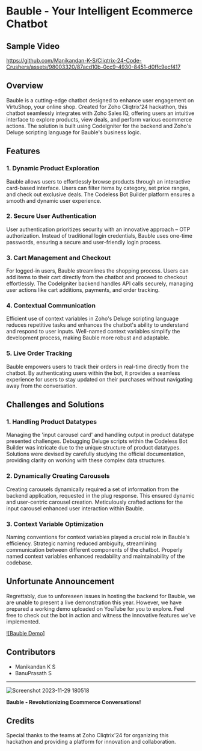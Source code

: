 # Bauble - Your Intelligent Ecommerce Chatbot

## Sample Video

https://github.com/Manikandan-K-S/Cliqtrix-24-Code-Crushers/assets/98003320/87acd10b-0cc9-4930-8451-d0ffc9ecf417


## Overview

Bauble is a cutting-edge chatbot designed to enhance user engagement on VirtuShop, your online shop. Created for Zoho Cliqtrix'24 hackathon, this chatbot seamlessly integrates with Zoho Sales IQ, offering users an intuitive interface to explore products, view deals, and perform various ecommerce actions. The solution is built using CodeIgniter for the backend and Zoho's Deluge scripting language for Bauble's business logic.


## Features

### 1. Dynamic Product Exploration

Bauble allows users to effortlessly browse products through an interactive card-based interface. Users can filter items by category, set price ranges, and check out exclusive deals. The Codeless Bot Builder platform ensures a smooth and dynamic user experience.

### 2. Secure User Authentication

User authentication prioritizes security with an innovative approach – OTP authorization. Instead of traditional login credentials, Bauble uses one-time passwords, ensuring a secure and user-friendly login process.

### 3. Cart Management and Checkout

For logged-in users, Bauble streamlines the shopping process. Users can add items to their cart directly from the chatbot and proceed to checkout effortlessly. The CodeIgniter backend handles API calls securely, managing user actions like cart additions, payments, and order tracking.

### 4. Contextual Communication

Efficient use of context variables in Zoho's Deluge scripting language reduces repetitive tasks and enhances the chatbot's ability to understand and respond to user inputs. Well-named context variables simplify the development process, making Bauble more robust and adaptable.

### 5. Live Order Tracking

Bauble empowers users to track their orders in real-time directly from the chatbot. By authenticating users within the bot, it provides a seamless experience for users to stay updated on their purchases without navigating away from the conversation.


## Challenges and Solutions

### 1. Handling Product Datatypes

Managing the 'input carousel card' and handling output in product datatype presented challenges. Debugging Deluge scripts within the Codeless Bot Builder was intricate due to the unique structure of product datatypes. Solutions were devised by carefully studying the official documentation, providing clarity on working with these complex data structures.

### 2. Dynamically Creating Carousels

Creating carousels dynamically required a set of information from the backend application, requested in the plug response. This ensured dynamic and user-centric carousel creation. Meticulously crafted actions for the input carousel enhanced user interaction within Bauble.

### 3. Context Variable Optimization

Naming conventions for context variables played a crucial role in Bauble's efficiency. Strategic naming reduced ambiguity, streamlining communication between different components of the chatbot. Properly named context variables enhanced readability and maintainability of the codebase.


## Unfortunate Announcement

Regrettably, due to unforeseen issues in hosting the backend for Bauble, we are unable to present a live demonstration this year. However, we have prepared a working demo uploaded on YouTube for you to explore. Feel free to check out the bot in action and witness the innovative features we've implemented.

[![Bauble Demo]]([https://www.youtube.com/watch?v=your_video_id](https://www.youtube.com/watch?v=Cm6t4Hf6S0w))


## Contributors

- Manikandan K S
- BanuPrasath S


---

![Screenshot 2023-11-29 180518](https://github.com/Manikandan-K-S/Cliqtrix-24-Code-Crushers/assets/98003320/0f0a3a00-b781-444d-a084-03563aa03b85)


**Bauble - Revolutionizing Ecommerce Conversations!**

## Credits

Special thanks to the teams at Zoho Cliqtrix'24 for organizing this hackathon and providing a platform for innovation and collaboration.
